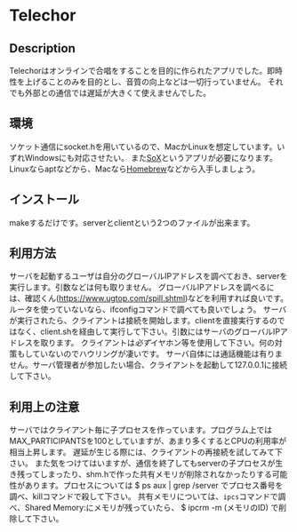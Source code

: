 Telechor
====

## Description
Telechorはオンラインで合唱をすることを目的に作られたアプリでした。即時性を上げることのみを目的とし、音質の向上などは一切行っていません。
それでも外部との通信では遅延が大きくて使えませんでした。

## 環境
ソケット通信にsocket.hを用いているので、MacかLinuxを想定しています。いずれWindowsにも対応させたい。
また[SoX](http://sox.sourceforge.net/)というアプリが必要になります。Linuxならaptなどから、Macなら[Homebrew](https://brew.sh/index_ja)などから入手しましょう。

## インストール
makeするだけです。serverとclientという2つのファイルが出来ます。

## 利用方法
サーバを起動するユーザは自分のグローバルIPアドレスを調べておき、serverを実行します。引数などは何も取りません。
グローバルIPアドレスを調べるには、確認くん(https://www.ugtop.com/spill.shtml)などを利用すれば良いです。ルータを使っていないなら、ifconfigコマンドで調べても良いでしょう。
サーバが実行されたら、クライアントは接続を開始します。clientを直接実行するのではなく、client.shを経由して実行して下さい。引数にはサーバのグローバルIPアドレスを取ります。
クライアントは*必ず*イヤホン等を使用して下さい。何の対策もしていないのでハウリングが凄いです。
サーバ自体には通話機能は有りません。サーバ管理者が参加したい場合、クライアントを起動して127.0.0.1に接続して下さい。

## 利用上の注意
サーバではクライアント毎に子プロセスを作っています。プログラム上ではMAX\_PARTICIPANTSを100としていますが、あまり多くするとCPUの利用率が相当上昇します。
遅延が生じる際には、クライアントの再接続を試してみて下さい。
また気をつけてはいますが、通信を終了してもserverの子プロセスが生き残ってしまったり、shm.hで作った共有メモリが削除されなかったりする可能性があります。プロセスについては
    $ ps aux | grep /server
でプロセス番号を調べ、killコマンドで殺して下さい。
共有メモリについては、`ipcs`コマンドで調べ、Shared Memory:にメモリが残っていたら、
    $ ipcrm -m (メモリのID)
で削除して下さい。

